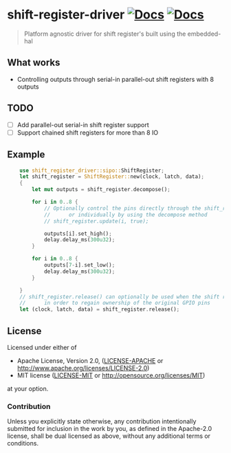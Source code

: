 # shift-register-driver [![Docs](https://img.shields.io/crates/v/shift-register-driver.svg)](https://crates.io/crates/shift-register-driver) [![Docs](https://docs.rs/shift-register-driver/badge.svg)](https://docs.rs/shift-register-driver)

> Platform agnostic driver for shift register's built using the embedded-hal

## What works

- Controlling outputs through serial-in parallel-out shift registers with 8 outputs

## TODO

- [ ] Add parallel-out serial-in shift register support
- [ ] Support chained shift registers for more than 8 IO

## Example

```rust
    use shift_register_driver::sipo::ShiftRegister;
    let shift_register = ShiftRegister::new(clock, latch, data);
    {
        let mut outputs = shift_register.decompose();

        for i in 0..8 {
            // Optionally control the pins directly through the shift_register struct
            //      or individually by using the decompose method
            // shift_register.update(i, true);

            outputs[i].set_high();
            delay.delay_ms(300u32);
        }

        for i in 0..8 {
            outputs[7-i].set_low();
            delay.delay_ms(300u32);
        }

    }
    // shift_register.release() can optionally be used when the shift register is no longer needed
    //      in order to regain ownership of the original GPIO pins
    let (clock, latch, data) = shift_register.release();
```
    
## License

Licensed under either of

 * Apache License, Version 2.0, ([LICENSE-APACHE](LICENSE-APACHE) or http://www.apache.org/licenses/LICENSE-2.0)
 * MIT license ([LICENSE-MIT](LICENSE-MIT) or http://opensource.org/licenses/MIT)

at your option.

### Contribution

Unless you explicitly state otherwise, any contribution intentionally submitted
for inclusion in the work by you, as defined in the Apache-2.0 license, shall be dual licensed as above, without any
additional terms or conditions.
